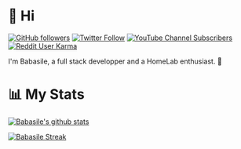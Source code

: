 # 👋 Hi

[![GitHub followers](https://img.shields.io/github/followers/Babasile?color=FA8B00&logo=GitHub&style=for-the-badge)](https://github.com/Babasile)
[![Twitter Follow](https://img.shields.io/twitter/follow/Baabasile?color=1da1f2&label=FOLLOWERS&logo=twitter&style=for-the-badge)](https://twitter.com/Baabasile)
[![YouTube Channel Subscribers](https://img.shields.io/youtube/channel/subscribers/UCx64Fzp3xdqWcYEE3s5E9Mw?logo=youtube&logoColor=red&style=for-the-badge)](https://www.youtube.com/channel/UCx64Fzp3xdqWcYEE3s5E9Mw?sub_confirmation=1)
[![Reddit User Karma](https://img.shields.io/reddit/user-karma/combined/Babasile?color=ff4500&logo=reddit&style=for-the-badge)](https://www.reddit.com/user/Babasile)

I'm Babasile, a full stack developper and a HomeLab enthusiast. 🙂

# 📊 My Stats

[![Babasile's github stats](https://github-readme-stats.vercel.app/api?username=babasile&show_icons=true&count_private=true&theme=dark&hide=stars&icon_color=FA8B00&title_color=FA8B00)](https://github.com/babasile)

[![Babasile Streak](https://github-readme-streak-stats.herokuapp.com?user=babasile&theme=dark&date_format=j%20M%5B%20Y%5D&sideLabels=FA8B00&sideNums=FA8B00)](https://github.com/babasile)

<!--
**Babasile/Babasile** is a ✨ _special_ ✨ repository because its `README.md` (this file) appears on your GitHub profile.

Here are some ideas to get you started:

- 🔭 I’m currently working on ...
- 🌱 I’m currently learning ...
- 👯 I’m looking to collaborate on ...
- 🤔 I’m looking for help with ...
- 💬 Ask me about ...
- 📫 How to reach me: ...
- 😄 Pronouns: ...
- ⚡ Fun fact: ...
-->
